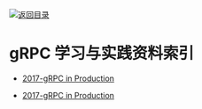 [![返回目录](https://parg.co/UGo)](https://github.com/wxyyxc1992/Awesome-Links) 


# gRPC 学习与实践资料索引

* [2017-gRPC in Production](https://parg.co/ban)

- [2017-gRPC in Production](https://parg.co/ban)
